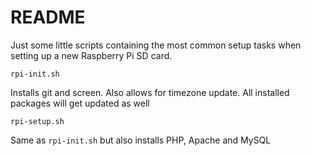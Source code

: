 # README

Just some little scripts containing the most common setup tasks when setting up a new Raspberry Pi SD card.

`rpi-init.sh`

Installs git and screen. Also allows for timezone update. All installed packages will get updated as well

`rpi-setup.sh`

Same as `rpi-init.sh` but also installs PHP, Apache and MySQL